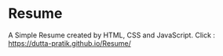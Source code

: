 # Resume

A Simple Resume created by HTML, CSS and JavaScript.
Click : https://dutta-pratik.github.io/Resume/
